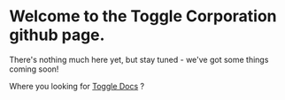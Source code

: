# Welcome to the Toggle Corporation github page.

There's nothing much here yet, but stay tuned - we've got some things coming soon!

Where you looking for [Toggle Docs](https://tggl.ml/docs) ?